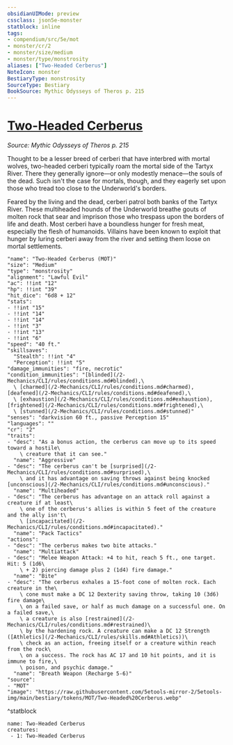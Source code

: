 ```yaml
---
obsidianUIMode: preview
cssclass: json5e-monster
statblock: inline
tags:
- compendium/src/5e/mot
- monster/cr/2
- monster/size/medium
- monster/type/monstrosity
aliases: ["Two-Headed Cerberus"]
NoteIcon: monster
BestiaryType: monstrosity
SourceType: Bestiary
BookSource: Mythic Odysseys of Theros p. 215
---
```

# [Two-Headed Cerberus](2-Mechanics\CLI\bestiary\monstrosity/two-headed-cerberus-mot.md)
*Source: Mythic Odysseys of Theros p. 215*  

Thought to be a lesser breed of cerberi that have interbred with mortal wolves, two-headed cerberi typically roam the mortal side of the Tartyx River. There they generally ignore—or only modestly menace—the souls of the dead. Such isn't the case for mortals, though, and they eagerly set upon those who tread too close to the Underworld's borders.

Feared by the living and the dead, cerberi patrol both banks of the Tartyx River. These multiheaded hounds of the Underworld breathe gouts of molten rock that sear and imprison those who trespass upon the borders of life and death. Most cerberi have a boundless hunger for fresh meat, especially the flesh of humanoids. Villains have been known to exploit that hunger by luring cerberi away from the river and setting them loose on mortal settlements.

```statblock
"name": "Two-Headed Cerberus (MOT)"
"size": "Medium"
"type": "monstrosity"
"alignment": "Lawful Evil"
"ac": !!int "12"
"hp": !!int "39"
"hit_dice": "6d8 + 12"
"stats":
- !!int "15"
- !!int "14"
- !!int "14"
- !!int "3"
- !!int "13"
- !!int "6"
"speed": "40 ft."
"skillsaves":
  "Stealth": !!int "4"
  "Perception": !!int "5"
"damage_immunities": "fire, necrotic"
"condition_immunities": "[blinded](/2-Mechanics/CLI/rules/conditions.md#blinded),\
  \ [charmed](/2-Mechanics/CLI/rules/conditions.md#charmed), [deafened](/2-Mechanics/CLI/rules/conditions.md#deafened),\
  \ [exhaustion](/2-Mechanics/CLI/rules/conditions.md#exhaustion), [frightened](/2-Mechanics/CLI/rules/conditions.md#frightened),\
  \ [stunned](/2-Mechanics/CLI/rules/conditions.md#stunned)"
"senses": "darkvision 60 ft., passive Perception 15"
"languages": ""
"cr": "2"
"traits":
- "desc": "As a bonus action, the cerberus can move up to its speed toward a hostile\
    \ creature that it can see."
  "name": "Aggressive"
- "desc": "The cerberus can't be [surprised](/2-Mechanics/CLI/rules/conditions.md#surprised),\
    \ and it has advantage on saving throws against being knocked [unconscious](/2-Mechanics/CLI/rules/conditions.md#unconscious)."
  "name": "Multiheaded"
- "desc": "The cerberus has advantage on an attack roll against a creature if at least\
    \ one of the cerberus's allies is within 5 feet of the creature and the ally isn't\
    \ [incapacitated](/2-Mechanics/CLI/rules/conditions.md#incapacitated)."
  "name": "Pack Tactics"
"actions":
- "desc": "The cerberus makes two bite attacks."
  "name": "Multiattack"
- "desc": "Melee Weapon Attack: +4 to hit, reach 5 ft., one target. Hit: 5 (1d6\
    \ + 2) piercing damage plus 2 (1d4) fire damage."
  "name": "Bite"
- "desc": "The cerberus exhales a 15-foot cone of molten rock. Each creature in the\
    \ cone must make a DC 12 Dexterity saving throw, taking 10 (3d6) fire damage\
    \ on a failed save, or half as much damage on a successful one. On a failed save,\
    \ a creature is also [restrained](/2-Mechanics/CLI/rules/conditions.md#restrained)\
    \ by the hardening rock. A creature can make a DC 12 Strength ([Athletics](/2-Mechanics/CLI/rules/skills.md#Athletics))\
    \ check as an action, freeing itself or a creature within reach from the rock\
    \ on a success. The rock has AC 17 and 10 hit points, and it is immune to fire,\
    \ poison, and psychic damage."
  "name": "Breath Weapon (Recharge 5-6)"
"source":
- "MOT"
"image": "https://raw.githubusercontent.com/5etools-mirror-2/5etools-img/main/bestiary/tokens/MOT/Two-Headed%20Cerberus.webp"
```
^statblock

```encounter-table
name: Two-Headed Cerberus
creatures:
 - 1: Two-Headed Cerberus
```